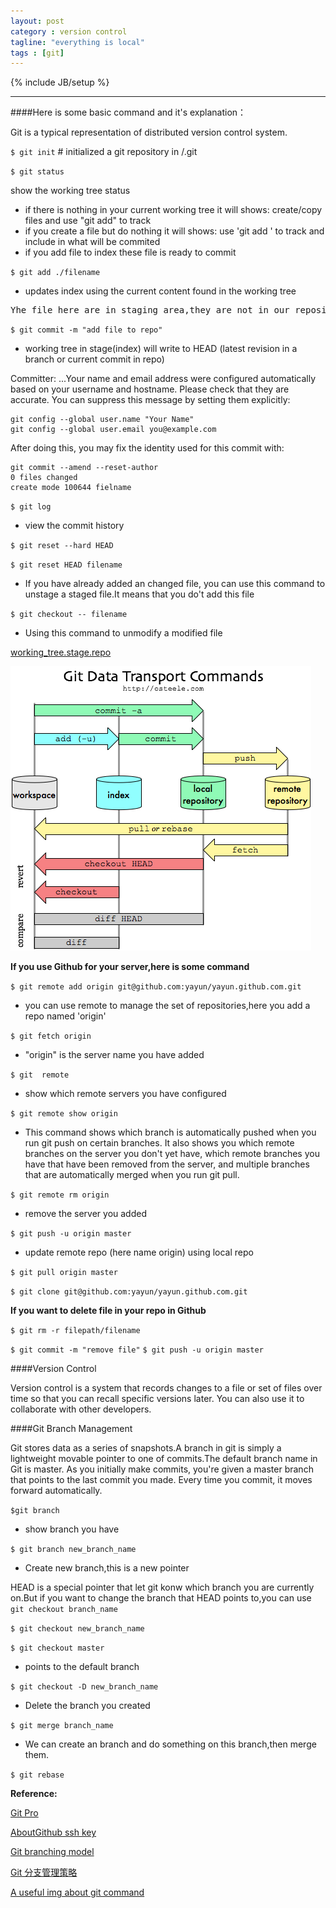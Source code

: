 ```yaml
---
layout: post
category : version control
tagline: "everything is local"
tags : [git]
---
```

{% include JB/setup %}

---
<!--要补下markdown html/css 还有关于路径的问题
<img src="/images/usual-git.jpg"/>
- **\_config.yml** 
<pre class='pre-color'> -->
####Here is some basic command and it's explanation：

Git is a typical representation of distributed version control system.

`$ git init`  # initialized a git repository in /.git

`$ git status ` 

show the working tree status

* if there is nothing in your current working tree it will shows: create/copy files and use "git add" to track
* if you create a file but do nothing it will shows: use 'git add ' to track and include in what will be commited
* if you add file to index these file is ready to commit<!--more-->

`$ git add ./filename` 

* updates index using the current content found in the working tree

<pre  class="pre-color">Yhe file here are in staging area,they are not in our repository yet</pre>


`$ git commit -m "add file to repo"` 

* working tree in stage(index) will write to HEAD (latest revision in a branch or current commit in repo)

Committer: ...Your name and email address were configured automatically based
on your username and hostname. Please check that they are accurate.
You can suppress this message by setting them explicitly:

    git config --global user.name "Your Name"
    git config --global user.email you@example.com

After doing this, you may fix the identity used for this commit with:

    git commit --amend --reset-author
    0 files changed
    create mode 100644 fielname

`$ git log`

* view the commit history

`$ git reset --hard HEAD`

`$ git reset HEAD filename`

* If you have already added an changed file, you can use this command to unstage a staged file.It means that you do't add this file

`$ git checkout -- filename`

* Using this command to unmodify a modified file

[working_tree.stage.repo](http://stackoverflow.com/questions/3689838/difference-between-head-working-tree-index-in-git)


<img src="/images/about_git_0.png"/><br/>

**If you use Github for your server,here is some command**

`$ git remote add origin git@github.com:yayun/yayun.github.com.git`

 * you can use remote to manage the set of repositories,here you add a repo named 'origin'

 `$ git fetch origin`

 * "origin" is the server name you have added

`$ git  remote`
 
* show which remote servers you have configured

`$ git remote show origin`

* This command shows which branch is automatically pushed when you run git push on certain branches. It also shows you which remote branches on the server you don't yet have, which remote branches you have that have been removed from the server, and multiple branches that are automatically merged when you run git pull.

`$ git remote rm origin`

* remove the server you added

`$ git push -u origin master`

* update remote repo (here name origin) using local repo

`$ git pull origin master`

`$ git clone git@github.com:yayun/yayun.github.com.git`

 **If you want to delete file in your repo in Github**

`$ git rm -r filepath/filename`
<!--如果不小心错误提交  git的相关命令-->
`$ git commit -m "remove file"`
`$ git push -u origin master`

####Version Control

Version control is a  system that records changes to a file or set of files over time so that you can recall specific versions later. You can also use it to collaborate with other developers.

####Git Branch Management

Git stores data as a series of snapshots.A branch in git is simply a lightweight movable pointer to one of commits.The default branch name in Git is master. As you initially make commits, you're given a master branch that points to the last commit you made. Every time you commit, it moves forward automatically.

`$git branch`

* show branch you have

`$ git branch new_branch_name`

* Create new branch,this is a new pointer

HEAD is a special pointer that let git konw which branch you are currently on.But if you want to change the branch that HEAD points to,you can use ` git checkout branch_name`

`$ git checkout new_branch_name`

`$ git checkout master`

* points to the default branch

`$ git checkout -D new_branch_name`

* Delete the branch you created

`$ git merge branch_name`

* We can create an branch and do something on this branch,then merge them.

`$ git rebase`

**Reference:**

[Git Pro](http://git-scm.com/book/en/Getting-Started-About-Version-Control)

[AboutGithub ssh key](https://help.github.com/articles/generating-ssh-keys)

[Git branching model](http://nvie.com/posts/a-successful-git-branching-model)

[Git 分支管理策略](http://www.ruanyifeng.com/blog/2012/07/git.html)

[A useful img about git command](/images/usual-git.jpg)
